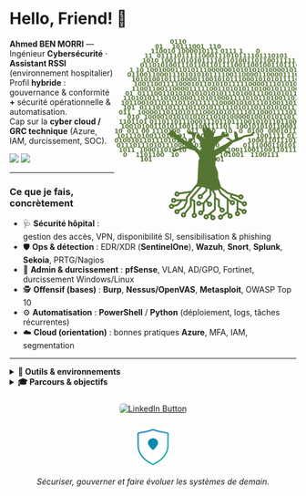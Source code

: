 # Hello, Friend! 👋 

<img align="right" src="./binarytree.png" alt="Arbre binaire" width="320" style="border-radius: 12px; background: transparent; box-shadow: none; mix-blend-mode: multiply;" />

**Ahmed BEN MORRI** — Ingénieur **Cybersécurité** · **Assistant RSSI** (environnement hospitalier)  
Profil **hybride** : gouvernance & conformité **+** sécurité opérationnelle & automatisation.  
Cap sur la **cyber cloud / GRC technique** (Azure, IAM, durcissement, SOC).

<p align="left">
  <img src="https://img.shields.io/badge/Certification-ISO%2027001%20Foundation%20%26%20eJPT-003366?style=for-the-badge" />
  <img src="https://img.shields.io/badge/Secteur-Sant%C3%A9%20%2F%20HDS-0A8754?style=for-the-badge" />
</p>

---

### Ce que je fais, concrètement
- 🩺 **Sécurité hôpital** : gestion des accès, VPN, disponibilité SI, sensibilisation & phishing  
- 🛡️ **Ops & détection** : EDR/XDR (**SentinelOne**), **Wazuh**, **Snort**, **Splunk**, **Sekoia**, PRTG/Nagios  
- 🧰 **Admin & durcissement** : **pfSense**, VLAN, AD/GPO, Fortinet, durcissement Windows/Linux  
- 🕵️ **Offensif (bases)** : **Burp**, **Nessus/OpenVAS**, **Metasploit**, OWASP Top 10  
- ⚙️ **Automatisation** : **PowerShell** / **Python** (déploiement, logs, tâches récurrentes)  
- ☁️ **Cloud (orientation)** : bonnes pratiques **Azure**, MFA, IAM, segmentation  

---

<details>
<summary><strong>🔧 Outils & environnements</strong></summary>

**Sécurité / SIEM / IDS**  
Wazuh • Splunk • Suricata • SentinelOne • PRTG • Nagios • Grafana  

**Systèmes & Réseaux**  
Windows Server 2022 • Active Directory / GPO • pfSense • Fortinet • VMware • Ubuntu  

**Offensif & Audit**  
Burp Suite • Nessus • OpenVAS • Metasploit  

**Langages & Scripting**  
PowerShell • Python • Bash  

**Référentiels / Conformité**  
ISO 27001 • RGPD • HDS (santé)  
</details>



<details>
<summary><strong>🎓 Parcours & objectifs</strong></summary>

- 📘 **M2 Cybersécurité – EPSI Paris**  
- 💼 **Assistant RSSI** — Centre Hospitalier Victor Dupouy (sécurité & réseau)  
- 🏅 **ISO 27001 Foundation (PECB)** & **eJPT** · *(CRTP en préparation)*  
- 🎯 2025–2026 : **Cyber Cloud Security** (Azure Security, IAM), SOC/GRC technique  
</details>



<p align="center">
  <a href="https://www.linkedin.com/in/ahmedbenmorricybersecurite/" target="_blank">
    <img 
      src="https://img.shields.io/badge/Retrouvez--moi%20sur%20LinkedIn-0A66C2?style=for-the-badge&logo=linkedin&logoColor=white" 
      alt="LinkedIn Button" 
      style="border-radius: 40px; padding: 10px 16px;" 
    />
  </a>
</p>

<p align="center">
  <img src="https://raw.githubusercontent.com/HITOUBEN/HITOUBEN/refs/heads/main/logo-shield-heart.svg" width="70" alt="Logo bouclier santé & cybersécurité" />
</p>

<p align="center">
  <em>Sécuriser, gouverner et faire évoluer les systèmes de demain.</em>
</p>
